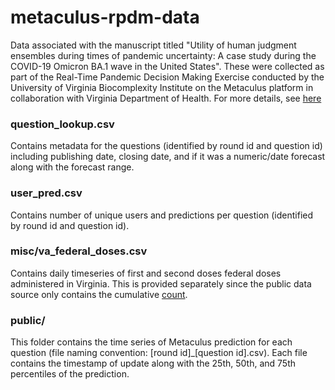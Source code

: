 # metaculus-rpdm-data
Data associated with the manuscript titled "Utility of human judgment ensembles during times of pandemic uncertainty: A case study during the COVID-19 Omicron BA.1 wave in the United States". 
These were collected as part of the Real-Time Pandemic Decision Making Exercise conducted by the University of Virginia Biocomplexity Institute on the Metaculus platform in collaboration with Virginia Department of Health. For more details, see [here](https://www.metaculus.com/tournament/realtimepandemic/)


### question_lookup.csv

Contains metadata for the questions (identified by round id and question id) including publishing date, closing date, and if it was a numeric/date forecast along with the forecast range.

### user_pred.csv

Contains number of unique users and predictions per question (identified by round id and question id).

### misc/va_federal_doses.csv

Contains daily timeseries of first and second doses federal doses administered in Virginia. This is provided separately since the public data source only contains the cumulative [count](https://data.virginia.gov/Government/VDH-COVID-19-PublicUseDataset-Vaccines-DosesAdmini/28k2-x2rj).

### public/

This folder contains the time series of Metaculus prediction for each question (file naming convention: [round id]_[question id].csv). Each file contains the timestamp of update along with the 25th, 50th, and 75th percentiles of the prediction. 
